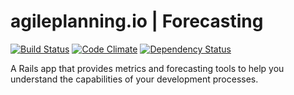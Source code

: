 # agileplanning.io | Forecasting

[![Build Status](https://travis-ci.org/jbrunton/agileplanning-io-forecasting.png)](https://travis-ci.org/jbrunton/agileplanning-io-forecasting)
[![Code Climate](https://codeclimate.com/github/jbrunton/agileplanning-io-forecasting/badges/gpa.svg)](https://codeclimate.com/github/jbrunton/agileplanning-io-forecasting)
[![Dependency Status](https://gemnasium.com/jbrunton/agileplanning-io-forecasting.svg)](https://gemnasium.com/jbrunton/agileplanning-io-forecasting)

A Rails app that provides metrics and forecasting tools to help you understand the capabilities of your development processes.
